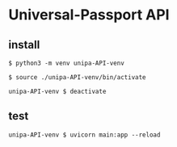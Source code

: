 # Universal-Passport API
## install
```
$ python3 -m venv unipa-API-venv
```
```
$ source ./unipa-API-venv/bin/activate
```
```
unipa-API-venv $ deactivate
```
## test
```
unipa-API-venv $ uvicorn main:app --reload
```

